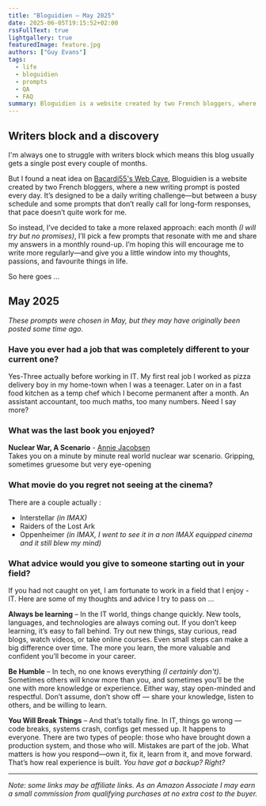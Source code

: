 ```yaml
---
title: "Bloguidien – May 2025"
date: 2025-06-05T19:15:52+02:00
rssFullText: true
lightgallery: true
featuredImage: feature.jpg
authors: ["Guy Evans"]
tags:
  - life
  - bloguidien
  - prompts
  - QA
  - FAQ
summary: Bloguidien is a website created by two French bloggers, where a new writing prompt is posted every day. It’s designed to be a daily writing challenge. Here are my pics for May 2025
---
```

## Writers block and a discovery

I'm always one to struggle with writers block which means this blog usually gets a single post every couple of months. 

But I found a neat idea on [Bacardi55's Web Cave](https://bacardi55.io/), Bloguidien is a website created by two French bloggers, where a new writing prompt is posted every day. It’s designed to be a daily writing challenge—but between a busy schedule and some prompts that don’t really call for long-form responses, that pace doesn’t quite work for me.

So instead, I’ve decided to take a more relaxed approach: each month *(I will try but no promises)*, I’ll pick a few prompts that resonate with me and share my answers in a monthly round-up. I’m hoping this will encourage me to write more regularly—and give you a little window into my thoughts, passions, and favourite things in life.

So here goes ...

## May 2025

*These prompts were chosen in May, but they may have originally been posted some time ago.*

### Have you ever had a job that was completely different to your current one?

Yes-Three actually before working in IT. 
My first real job I worked as pizza delivery boy in my home-town when I was a teenager. Later on in a fast food kitchen as a temp chef which I become permanent after a month. An assistant accountant, too much maths, too many numbers. Need I say more? 

### What was the last book you enjoyed?

**Nuclear War, A Scenario** - [Annie Jacobsen](https://amzn.to/4kINykX) <br>
Takes you on a minute by minute real world nuclear war scenario. Gripping, sometimes gruesome but very eye-opening

### What movie do you regret not seeing at the cinema?

There are a couple actually :

* Interstellar *(in IMAX)*
* Raiders of the Lost Ark
* Oppenheimer *(in IMAX, I went to see it in a non IMAX equipped cinema and it still blew my mind)*

### What advice would you give to someone starting out in your field?

If you had not caught on yet, I am fortunate to work in a field that I enjoy - IT. Here are some of my thoughts and advice I try to pass on ...

**Always be learning** – In the IT world, things change quickly. New tools, languages, and technologies are always coming out. If you don’t keep learning, it’s easy to fall behind. Try out new things, stay curious, read blogs, watch videos, or take online courses. Even small steps can make a big difference over time. The more you learn, the more valuable and confident you’ll become in your career.

**Be Humble** – In tech, no one knows everything *(I certainly don't)*. Sometimes others will know more than you, and sometimes you’ll be the one with more knowledge or experience. Either way, stay open-minded and respectful. Don’t assume, don’t show off — share your knowledge, listen to others, and be willing to learn. 

**You Will Break Things** – And that’s totally fine. In IT, things go wrong — code breaks, systems crash, configs get messed up. It happens to everyone. There are two types of people: those who have brought down a production system, and those who will. Mistakes are part of the job. What matters is how you respond—own it, fix it, learn from it, and move forward. That’s how real experience is built. *You have got a backup? Right?*

---
_Note: some links may be affiliate links. As an Amazon Associate I may earn a small commission from qualifying purchases at no extra cost to the buyer._